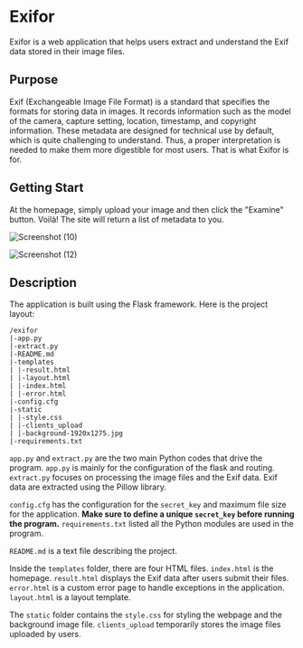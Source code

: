 # Exifor

Exifor is a web application that helps users extract and understand the Exif data stored in their image files.

## Purpose

Exif (Exchangeable Image File Format) is a standard that specifies the formats for storing data in images. It records information such as the model of the camera, capture setting, location, timestamp, and copyright information. These metadata are designed for technical use by default, which is quite challenging to understand. Thus, a proper interpretation is needed to make them more digestible for most users. That is what Exifor is for.

## Getting Start

At the homepage, simply upload your image and then click the "Examine" button. Voilà! The site will return a list of metadata to you.

![Screenshot (10)](https://user-images.githubusercontent.com/75563658/139430533-4314ee39-4afa-4f19-bba9-56ac9a30f865.png)



![Screenshot (12)](https://user-images.githubusercontent.com/75563658/139430621-710711ee-6ef6-4850-9168-9d6c19661809.png)

## Description

The application is built using the Flask framework. Here is the project layout:
```
/exifor
|-app.py
|-extract.py
|-README.md
|-templates
| |-result.html
| |-layout.html
| |-index.html
| |-error.html
|-config.cfg
|-static
| |-style.css
| |-clients_upload
| |-background-1920x1275.jpg
|-requirements.txt
```

<code>app.py</code> and <code>extract.py</code> are the two main Python codes that drive the program. <code>app.py</code> is mainly for the configuration of the flask and routing. <code>extract.py</code> focuses on processing the image files and the Exif data. Exif data are extracted using the Pillow library.

<code>config.cfg</code> has the configuration for the <code>secret_key</code> and maximum file size for the application. <b>Make sure to define a unique <code>secret_key</code> before running the program.</b> <code>requirements.txt</code> listed all the Python modules are used in the program.

<code>README.md</code> is a text file describing the project. 

Inside the <code>templates</code> folder, there are four HTML files. <code>index.html</code> is the homepage. <code>result.html</code> displays the Exif data after users submit their files. <code>error.html</code> is a custom error page to handle exceptions in the application. <code>layout.html</code> is a layout template.

The <code>static</code> folder contains the <code>style.css</code> for styling the webpage and the background image file. <code>clients_upload</code> temporarily stores the image files uploaded by users.

